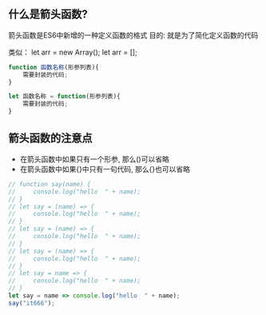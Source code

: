 ## 什么是箭头函数?

箭头函数是ES6中新增的一种定义函数的格式
目的: 就是为了简化定义函数的代码

类似：
let arr = new Array();
let arr = [];

``` js
function 函数名称(形参列表){
    需要封装的代码;
}

let 函数名称 = function(形参列表){
    需要封装的代码;
}
```

## 箭头函数的注意点

- 在箭头函数中如果只有一个形参, 那么()可以省略
- 在箭头函数中如果{}中只有一句代码, 那么{}也可以省略
      
``` js
// function say(name) {
//     console.log("hello  " + name);
// }
// let say = (name) => {
//     console.log("hello  " + name);
// }
// let say = (name) => {
//     console.log("hello  " + name);
// }
// let say = (name) => {
//     console.log("hello  " + name);
// }
// let say = name => {
//     console.log("hello  " + name);
// }
let say = name => console.log("hello  " + name);
say("it666");
```